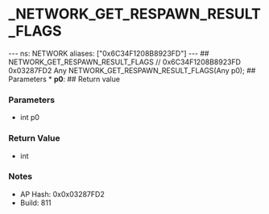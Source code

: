 # _NETWORK_GET_RESPAWN_RESULT_FLAGS

--- ns: NETWORK aliases: ["0x6C34F1208B8923FD"] --- ## NETWORK_GET_RESPAWN_RESULT_FLAGS  // 0x6C34F1208B8923FD 0x03287FD2 Any NETWORK_GET_RESPAWN_RESULT_FLAGS(Any p0);  ## Parameters * **p0**:  ## Return value

### Parameters
* int p0

### Return Value
* int

### Notes
* AP Hash: 0x0x03287FD2
* Build: 811

